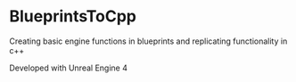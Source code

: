 # BlueprintsToCpp

Creating basic engine functions in blueprints and replicating functionality in c++

Developed with Unreal Engine 4
